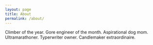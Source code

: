 ```yaml
---
layout: page
title: About
permalink: /about/
---
```


Climber of the year. Gore engineer of the month. Aspirational dog mom. Ultramarathoner. Typerwriter owner. Candlemaker extraordinaire.

